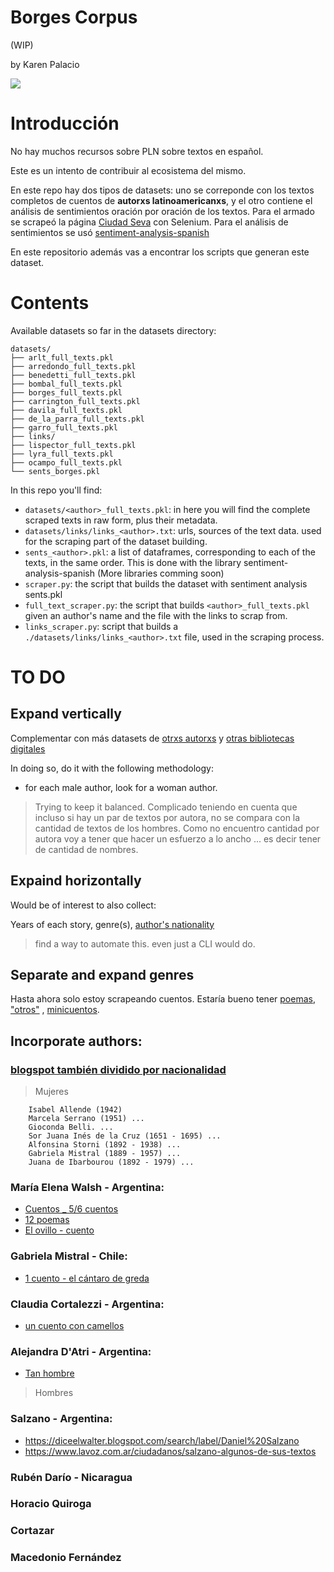 # Borges Corpus
(WIP)

by Karen Palacio

<img src="https://i.imgur.com/iDJpsjf.png"/>

# Introducción
No hay muchos recursos sobre PLN sobre textos en español.

Este es un intento de contribuir al ecosistema del mismo.

En este repo hay dos tipos de datasets: uno se correponde con los textos completos de cuentos de **autorxs latinoamericanxs**, y el otro contiene el análisis de sentimientos oración por oración de los textos. Para el armado se scrapeó la página [Ciudad Seva](https://ciudadseva.com/autor/jorge-luis-borges/cuentos/) con Selenium. Para el análisis de sentimientos se usó [sentiment-analysis-spanish](https://pypi.org/project/sentiment-analysis-spanish/)

En este repositorio además vas a encontrar los scripts que generan este dataset.

# Contents

Available datasets so far in the datasets directory:

```
datasets/
├── arlt_full_texts.pkl
├── arredondo_full_texts.pkl
├── benedetti_full_texts.pkl
├── bombal_full_texts.pkl
├── borges_full_texts.pkl
├── carrington_full_texts.pkl
├── davila_full_texts.pkl
├── de_la_parra_full_texts.pkl
├── garro_full_texts.pkl
├── links/
├── lispector_full_texts.pkl
├── lyra_full_texts.pkl
├── ocampo_full_texts.pkl
└── sents_borges.pkl
```

In this repo you'll find:

* `datasets/<author>_full_texts.pkl`: in here you will find the complete scraped texts in raw form, plus their metadata.
* `datasets/links/links_<author>.txt`: urls, sources of the text data. used for the scraping part of the dataset building.
* `sents_<author>.pkl`: a list of dataframes, corresponding to each of the texts, in the same order. This is done with the library sentiment-analysis-spanish (More libraries comming soon)
* `scraper.py`: the script that builds the dataset with sentiment analysis sents.pkl
* `full_text_scraper.py`: the script that builds `<author>_full_texts.pkl` given an author's name and the file with the links to scrap from.
* `links_scraper.py`: script that builds a `./datasets/links/links_<author>.txt` file, used in the scraping process.

# TO DO

## Expand vertically
Complementar con más datasets de [otrxs autorxs](https://ciudadseva.com/biblioteca/indice-autor-cuentos/) y [otras bibliotecas digitales](https://ciudadseva.com/secciones/bibliotecas-digitales-publicas/)

In doing so, do it with the following methodology:

* for each male author, look for a woman author.

> Trying to keep it balanced. Complicado teniendo en cuenta que incluso si hay un par de textos por autora, no se compara con la cantidad de textos de los hombres. Como no encuentro cantidad por autora voy a tener que hacer un esfuerzo a lo ancho ... es decir tener de cantidad de nombres.

## Expaind horizontally

Would be of interest to also collect:

Years of each story, genre(s), [author's nationality](https://ciudadseva.com/biblioteca/indice-paises-cuentos/)

> find a way to automate this. even just a CLI would do.


## Separate and expand genres

Hasta ahora solo estoy scrapeando cuentos. Estaría bueno tener [poemas](https://ciudadseva.com/biblioteca/indice-autor-poemas/), ["otros"](http://ciudadseva.com/biblioteca/indice-autor-otrostextos/) , [minicuentos](https://ciudadseva.com/biblioteca/indice-autor-minicuentos/).

## Incorporate authors:

### [blogspot también dividido por nacionalidad](http://cuentosdelatinoamerica.blogspot.com/search/label/Cuentistas%20de%20latinoam%C3%A9rica)

> Mujeres
```
    Isabel Allende (1942)
    Marcela Serrano (1951) ...
    Gioconda Belli. ...
    Sor Juana Inés de la Cruz (1651 - 1695) ...
    Alfonsina Storni (1892 - 1938) ...
    Gabriela Mistral (1889 - 1957) ...
    Juana de Ibarbourou (1892 - 1979) ...
```

### María Elena Walsh - Argentina:
* [Cuentos _ 5/6 cuentos](http://lasalademerlin.blogspot.com/2016/11/cinco-cuentos-cortos-de-maria-elena.html)
* [12 poemas](https://www.conmishijos.com/actividades-para-ninos/cuentos/12-bellos-y-divertidos-poemas-de-maria-elena-walsh-para-ninos/)
* [El ovillo - cuento](http://bpcd-mariaelenawalsh.blogspot.com/2013/06/cuento-el-ovillo-de-maria-elena-walsh.html)

### Gabriela Mistral - Chile:
* [1 cuento - el cántaro de greda](http://cuentosdelatinoamerica.blogspot.com/2011/06/el-cantaro-de-greda-gabriela-mistral.html)

### Claudia Cortalezzi - Argentina:
* [un cuento con camellos](http://cuentosdelatinoamerica.blogspot.com/2017/01/un-cuento-con-camellos-claudia.html)


### Alejandra D'Atri - Argentina:
* [Tan hombre](http://cuentosdelatinoamerica.blogspot.com/2015/11/tan-hombre-alejandra-datri.html)


> Hombres
### Salzano - Argentina:
* https://diceelwalter.blogspot.com/search/label/Daniel%20Salzano
* https://www.lavoz.com.ar/ciudadanos/salzano-algunos-de-sus-textos
### Rubén Darío - Nicaragua
### Horacio Quiroga
### Cortazar
### Macedonio Fernández
